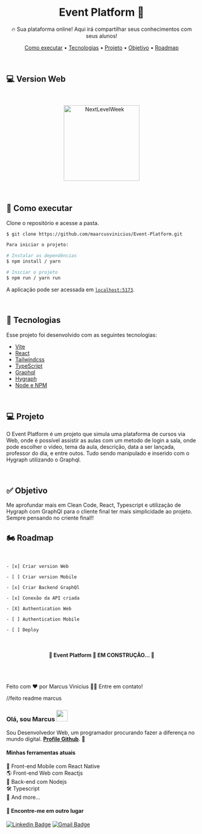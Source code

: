 <h1 align="center">Event Platform 👨</h1>

<p align="center">🔥 Sua plataforma online! Aqui irá compartilhar seus conhecimentos com seus alunos!</p>

<p align="center">
  <a href="#-executar">Como executar</a> •
  <a href="#-tecnologias">Tecnologias</a> •
  <a href="#-projeto">Projeto</a> • 
  <a href="#-objetivo">Objetivo</a> • 
  <a href="#-roadmap">Roadmap</a>
</p>

<br />

## 💻 Version Web

<br />

<div id="layout" align="center">
  <p align="stretch">
    <img align="center" height="200" alt="NextLevelWeek" title="#NextLevelWeek" src="./assets/Web Img Ti1.png">
  </p>
</div>

<br />

## 🚀 Como executar

Clone o repositório e acesse a pasta.

```bash
$ git clone https://github.com/maarcusvinicius/Event-Platform.git

Para iniciar o projeto:

# Instalar as dependências
$ npm install / yarn

# Iniciar o projeto
$ npm run / yarn run
```
A aplicação pode ser acessada em [`localhost:5173`](http://localhost:5173).

<br />

## 🔧 Tecnologias

Esse projeto foi desenvolvido com as seguintes tecnologias:

- [Vite](https://vitejs.dev/)
- [React](https://reactjs.org/)
- [Tailwindcss](https://tailwindcss.com/)
- [TypeScript](https://www.typescriptlang.org/)
- [Graphql](https://graphql.org/)
- [Hygraph](https://hygraph.com/)
- [Node e NPM](https://nodejs.org/)

<br />

## 💻 Projeto

O Event Platform é um projeto que simula uma plataforma de cursos via Web, onde é possível assistir as aulas com um metodo de login a sala, onde pode escolher o video, tema da aula, descrição, data a ser lançada, professor do dia, e entre outos. Tudo sendo manipulado e inserido com o Hygraph utilizando o Graphql.

<br />

## ✅ Objetivo

Me aprofundar mais em Clean Code, React, Typescript e utilização de Hygraph com GraphQl para o cliente final ter mais simplicidade ao projeto. Sempre pensando no criente final!!

## 🏍️ Roadmap

<br />

    - [x] Criar version Web

    - [ ] Criar version Mobile

    - [x] Criar Backend GraphQl

    - [x] Conexão da API criada

    - [X] Authentication Web

    - [ ] Authentication Mobile

    - [ ] Deploy

<br />

<h4 align="center"> 
	🚧  Event Platform 👨 EM CONSTRUÇÃO...  🚧
</h4>
<br />

<br />

Feito com ❤️ por Marcus Vinicius 👋🏽 Entre em contato!
















//feito readme marcus 


### Olá, sou Marcus <img src="https://media.giphy.com/media/hvRJCLFzcasrR4ia7z/giphy.gif" width="30" >

Sou Desenvolvedor Web, um programador procurando fazer a diferença no mundo digital. [**Profile Github**](https://github.com/maarcusvinicius). 🚀

#### Minhas ferramentas atuais
📲 Front-end Mobile com React Native  
🌎 Front-end Web com Reactjs  
📡 Back-end com Nodejs  
🛠️ Typescript  
🧰 And more...  


#### 💬 Encontre-me em outro lugar

[![Linkedin Badge](https://img.shields.io/badge/-Linkedin-blue?style=flat-square&logo=Linkedin&logoColor=white&link=https://www.linkedin.com/in/marcus-vinicius-507718228/)](https://www.linkedin.com/in/marcus-vinicius-507718228/)
[![Gmail Badge](https://img.shields.io/badge/-marcus.editor77@gmail.com-c14438?style=flat-square&logo=Gmail&logoColor=white&link=mailto:marcus.editor77@gmail.com)](marcus.editor77@gmail.com)
